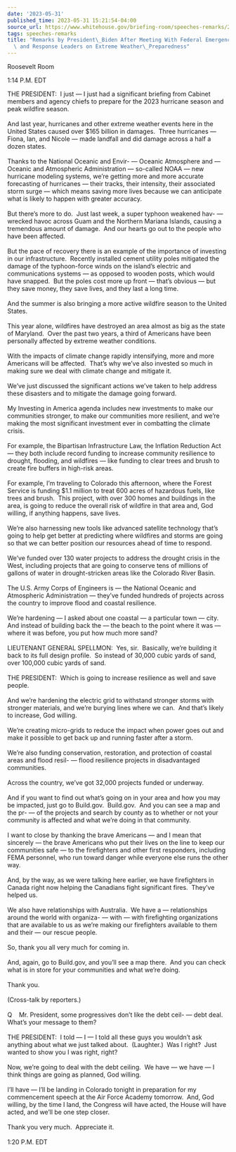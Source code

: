 ```yaml
---
date: '2023-05-31'
published_time: 2023-05-31 15:21:54-04:00
source_url: https://www.whitehouse.gov/briefing-room/speeches-remarks/2023/05/31/remarks-by-president-biden-after-meeting-with-federal-emergency-preparedness-and-response-leaders-on-extreme-weather-preparedness/
tags: speeches-remarks
title: "Remarks by President\_Biden After Meeting With Federal Emergency Preparedness\
  \ and Response Leaders on Extreme Weather\_Preparedness"
---
```

 
Roosevelt Room

1:14 P.M. EDT

THE PRESIDENT:  I just — I just had a significant briefing from Cabinet
members and agency chiefs to prepare for the 2023 hurricane season and
peak wildfire season.   
   
And last year, hurricanes and other extreme weather events here in the
United States caused over $165 billion in damages.  Three hurricanes —
Fiona, Ian, and Nicole — made landfall and did damage across a half a
dozen states.  
   
Thanks to the National Oceanic and Envir- — Oceanic Atmosphere and —
Oceanic and Atmospheric Administration — so-called NOAA — new hurricane
modeling systems, we’re getting more and more accurate forecasting of
hurricanes — their tracks, their intensity, their associated storm surge
— which means saving more lives because we can anticipate what is likely
to happen with greater accuracy.  
   
But there’s more to do.  Just last week, a super typhoon weakened hav- —
wrecked havoc across Guam and the Northern Mariana Islands, causing a
tremendous amount of damage.  And our hearts go out to the people who
have been affected.  
   
But the pace of recovery there is an example of the importance of
investing in our infrastructure.  Recently installed cement utility
poles mitigated the damage of the typhoon-force winds on the island’s
electric and communications systems — as opposed to wooden posts, which
would have snapped.  But the poles cost more up front — that’s obvious —
but they save money, they save lives, and they last a long time.  
   
And the summer is also bringing a more active wildfire season to the
United States.  
   
This year alone, wildfires have destroyed an area almost as big as the
state of Maryland.  Over the past two years, a third of Americans have
been personally affected by extreme weather conditions.   
   
With the impacts of climate change rapidly intensifying, more and more
Americans will be affected.  That’s why we’ve also invested so much in
making sure we deal with climate change and mitigate it.  
   
We’ve just discussed the significant actions we’ve taken to help address
these disasters and to mitigate the damage going forward.  
   
My Investing in America agenda includes new investments to make our
communities stronger, to make our communities more resilient, and we’re
making the most significant investment ever in combatting the climate
crisis.  
   
For example, the Bipartisan Infrastructure Law, the Inflation Reduction
Act — they both include record funding to increase community resilience
to drought, flooding, and wildfires — like funding to clear trees and
brush to create fire buffers in high-risk areas.  
   
For example, I’m traveling to Colorado this afternoon, where the Forest
Service is funding $1.1 million to treat 600 acres of hazardous fuels,
like trees and brush.  This project, with over 300 homes and buildings
in the area, is going to reduce the overall risk of wildfire in that
area and, God willing, if anything happens, save lives.  
   
We’re also harnessing new tools like advanced satellite technology
that’s going to help get better at predicting where wildfires and storms
are going so that we can better position our resources ahead of time to
respond.  
   
We’ve funded over 130 water projects to address the drought crisis in
the West, including projects that are going to conserve tens of millions
of gallons of water in drought-stricken areas like the Colorado River
Basin.  
   
The U.S. Army Corps of Engineers is — the National Oceanic and
Atmospheric Administration — they’ve funded hundreds of projects across
the country to improve flood and coastal resilience.  
   
We’re hardening — I asked about one coastal — a particular town — city. 
And instead of building back the — the beach to the point where it was —
where it was before, you put how much more sand?  
   
LIEUTENANT GENERAL SPELLMON:  Yes, sir.  Basically, we’re building it
back to its full design profile.  So instead of 30,000 cubic yards of
sand, over 100,000 cubic yards of sand.  
   
THE PRESIDENT:  Which is going to increase resilience as well and save
people.  
   
And we’re hardening the electric grid to withstand stronger storms with
stronger materials, and we’re burying lines where we can.  And that’s
likely to increase, God willing.   
   
We’re creating micro-grids to reduce the impact when power goes out and
make it possible to get back up and running faster after a storm.  
   
We’re also funding conservation, restoration, and protection of coastal
areas and flood resil- — flood resilience projects in disadvantaged
communities.  
   
Across the country, we’ve got 32,000 projects funded or underway.  
   
And if you want to find out what’s going on in your area and how you may
be impacted, just go to Build.gov.  Build.gov.  And you can see a map
and the pr- — of the projects and search by county as to whether or not
your community is affected and what we’re doing in that community.   
   
I want to close by thanking the brave Americans — and I mean that
sincerely — the brave Americans who put their lives on the line to keep
our communities safe — to the firefighters and other first responders,
including FEMA personnel, who run toward danger while everyone else runs
the other way.  
   
And, by the way, as we were talking here earlier, we have firefighters
in Canada right now helping the Canadians fight significant fires. 
They’ve helped us.   
   
We also have relationships with Australia.  We have a — relationships
around the world with organiza- — with — with firefighting organizations
that are available to us as we’re making our firefighters available to
them and their — our rescue people.  
   
So, thank you all very much for coming in.   
   
And, again, go to Build.gov, and you’ll see a map there.  And you can
check what is in store for your communities and what we’re doing.  
   
Thank you.  
   
(Cross-talk by reporters.)  
   
Q    Mr. President, some progressives don’t like the debt ceil- — debt
deal.  What’s your message to them?  
   
THE PRESIDENT:  I told — I — I told all these guys you wouldn’t ask
anything about what we just talked about.  (Laughter.)  Was I right? 
Just wanted to show you I was right, right?   
   
Now, we’re going to deal with the debt ceiling.  We have — we have — I
think things are going as planned, God willing.   
   
I’ll have — I’ll be landing in Colorado tonight in preparation for my
commencement speech at the Air Force Academy tomorrow.  And, God
willing, by the time I land, the Congress will have acted, the House
will have acted, and we’ll be one step closer.   
   
Thank you very much.  Appreciate it.   
   
1:20 P.M. EDT
